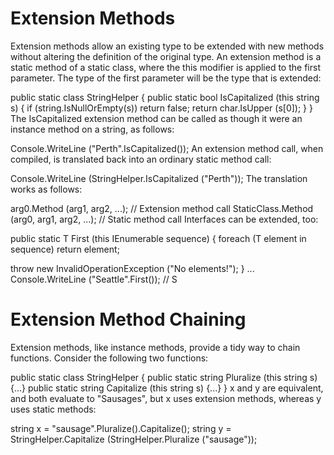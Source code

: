 # Extension Methods
Extension methods allow an existing type to be extended with new methods without altering the definition of the original type. An extension method is a static method of a static class, where the this modifier is applied to the first parameter. The type of the first parameter will be the type that is extended:

public static class StringHelper
{
  public static bool IsCapitalized (this string s)
  {
    if (string.IsNullOrEmpty(s)) return false;
    return char.IsUpper (s[0]);
  }
}
The IsCapitalized extension method can be called as though it were an instance method on a string, as follows:

Console.WriteLine ("Perth".IsCapitalized());
An extension method call, when compiled, is translated back into an ordinary static method call:

Console.WriteLine (StringHelper.IsCapitalized ("Perth"));
The translation works as follows:

arg0.Method (arg1, arg2, ...);              // Extension method call
StaticClass.Method (arg0, arg1, arg2, ...); // Static method call
Interfaces can be extended, too:

public static T First<T> (this IEnumerable<T> sequence)
{
  foreach (T element in sequence)
    return element;

  throw new InvalidOperationException ("No elements!");
}
...
Console.WriteLine ("Seattle".First());   // S

# Extension Method Chaining
Extension methods, like instance methods, provide a tidy way to chain functions. Consider the following two functions:

public static class StringHelper
{
  public static string Pluralize (this string s) {...}
  public static string Capitalize (this string s) {...}
}
x and y are equivalent, and both evaluate to "Sausages", but x uses extension methods, whereas y uses static methods:

string x = "sausage".Pluralize().Capitalize();
string y = StringHelper.Capitalize (StringHelper.Pluralize ("sausage"));